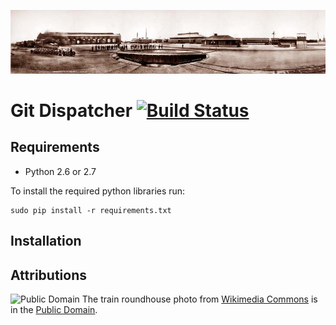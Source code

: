 [![Railway turntable and roundhouse](icon.png)](http://commons.wikimedia.org/wiki/File:Train_roundhose_1909.jpg)

# Git Dispatcher [![Build Status](https://travis-ci.org/whiskeysierra/git-dispatcher.png?branch=master)](http://travis-ci.org/whiskeysierra/git-dispatcher)

## Requirements

- Python 2.6 or 2.7
 
To install the required python libraries run:
    
    sudo pip install -r requirements.txt

## Installation



## Attributions
![Public Domain](http://i.creativecommons.org/p/mark/1.0/80x15.png)
The train roundhouse photo from [Wikimedia Commons](http://commons.wikimedia.org/wiki/File:Train_roundhose_1909.jpg) is in the
[Public Domain](http://en.wikipedia.org/wiki/public_domain).


